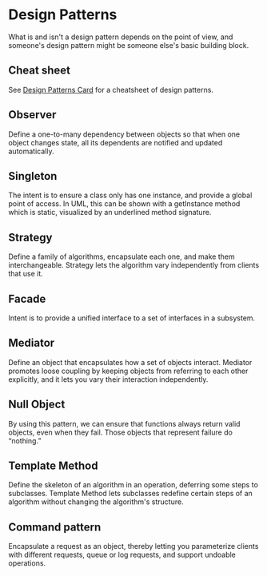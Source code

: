 # Design Patterns

What is and isn't a design pattern depends on the point of view, and someone's design pattern might be someone else's basic building block.

## Cheat sheet

See [Design Patterns Card](http://www.mcdonaldland.info/files/designpatterns/designpatternscard.pdf) for a cheatsheet of design patterns.

## Observer

Define a one-to-many dependency between objects so that when one object changes state, all its dependents are notified and updated automatically.

## Singleton

The intent is to ensure a class only has one instance, and provide a global point of access. In UML, this can be shown with a getInstance method which is static, visualized by an underlined method signature.

## Strategy

Define a family of algorithms, encapsulate each one, and make them interchangeable. Strategy lets the algorithm vary independently from clients that use it.

## Facade

Intent is to provide a unified interface to a set of interfaces in a subsystem.

## Mediator

Define an object that encapsulates how a set of objects interact. Mediator promotes loose coupling by keeping objects from referring to each other explicitly, and it lets you vary their interaction independently.

## Null Object

By using this pattern, we can ensure that functions always return valid objects, even when they fail. Those objects that represent failure do “nothing.”

## Template Method

Define the skeleton of an algorithm in an operation, deferring some steps to subclasses. Template Method lets subclasses redefine certain steps of an algorithm without changing the algorithm's structure.

## Command pattern

Encapsulate a request as an object, thereby letting you parameterize clients with different requests, queue or log requests, and support undoable operations.
